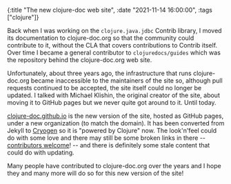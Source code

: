 {:title "The new clojure-doc web site",
 :date "2021-11-14 16:00:00",
 :tags ["clojure"]}

Back when I was working on the `clojure.java.jdbc` Contrib library, I moved
its documentation to clojure-doc.org so that the community could contribute
to it, without the CLA that covers contributions to Contrib itself. Over time
I became a general contributor to `clojuredocs/guides` which was the repository
behind the clojure-doc.org web site.

Unfortunately, about three years ago, the infrastructure that runs clojure-doc.org
became inaccessible to the maintainers of the site so, although pull requests
continued to be accepted, the site itself could no longer be updated. I talked
with Michael Klishin, the original creator of the site, about moving it to GitHub
pages but we never quite got around to it. Until today.

[clojure-doc.github.io](https://clojure-doc.github.io) is the new version of the site,
hosted as GitHub pages, under a new organization (to match the domain). It has been
converted from Jekyll to [Cryogen](http://cryogenweb.org/) so it is "powered by Clojure"
now. The look'n'feel could do with some love and there may still be some broken links
in there -- [contributors welcome](https://github.com/clojure-doc/clojure-doc.github.io)! --
and there is definitely some stale content that could do with updating.

Many people have contributed to clojure-doc.org over the years and I hope they and many
more will do so for this new version of the site!
